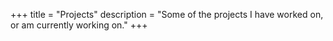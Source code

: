 +++
title = "Projects"
description = "Some of the projects I have worked on, or am currently working on."
+++
